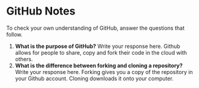 # GitHub Notes

To check your own understanding of GitHub, answer the questions that follow.

1. **What is the purpose of GitHub?** Write your response here.
Github allows for people to share, copy and fork their code in the cloud with others.
1. **What is the difference between forking and cloning a repository?** Write your response here.
Forking gives you a copy of the repository in your Github account. Cloning downloads it onto your computer.
